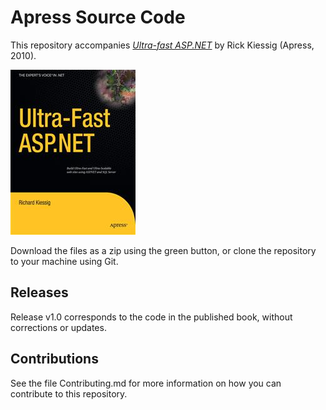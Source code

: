 # Apress Source Code

This repository accompanies [*Ultra-fast ASP.NET*](http://www.apress.com/9781430223832) by Rick Kiessig (Apress, 2010).

![Cover image](9781430223832.jpg)

Download the files as a zip using the green button, or clone the repository to your machine using Git.

## Releases

Release v1.0 corresponds to the code in the published book, without corrections or updates.

## Contributions

See the file Contributing.md for more information on how you can contribute to this repository.
